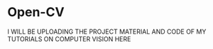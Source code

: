 # Open-CV
I WILL BE UPLOADING THE PROJECT MATERIAL AND CODE OF MY TUTORIALS ON COMPUTER VISION HERE
